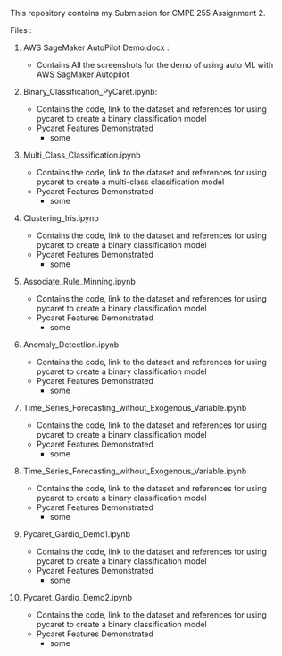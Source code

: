 This repository contains my Submission for CMPE 255 Assignment 2.

Files :
1. AWS SageMaker AutoPilot Demo.docx :
    - Contains All the screenshots for the demo of using auto ML with AWS SagMaker Autopilot
  
2. Binary_Classification_PyCaret.ipynb:
    - Contains the code, link to the dataset and references for using pycaret to create a binary classification model
    - Pycaret Features Demonstrated 
        - some
          
3. Multi_Class_Classification.ipynb
    - Contains the code, link to the dataset and references for using pycaret to create a multi-class classification model
    - Pycaret Features Demonstrated
        - some
          
4. Clustering_Iris.ipynb
    - Contains the code, link to the dataset and references for using pycaret to create a binary classification model
    - Pycaret Features Demonstrated
        -  some
          
5. Associate_Rule_Minning.ipynb
    - Contains the code, link to the dataset and references for using pycaret to create a binary classification model
    - Pycaret Features Demonstrated
        -  some
          
6. Anomaly_Detectlion.ipynb
    - Contains the code, link to the dataset and references for using pycaret to create a binary classification model
    - Pycaret Features Demonstrated
        -  some

7. Time_Series_Forecasting_without_Exogenous_Variable.ipynb
    - Contains the code, link to the dataset and references for using pycaret to create a binary classification model
    - Pycaret Features Demonstrated
        -  some

8. Time_Series_Forecasting_without_Exogenous_Variable.ipynb
    - Contains the code, link to the dataset and references for using pycaret to create a binary classification model
    - Pycaret Features Demonstrated
        -  some
  
9. Pycaret_Gardio_Demo1.ipynb
    - Contains the code, link to the dataset and references for using pycaret to create a binary classification model
    - Pycaret Features Demonstrated
        -  some

10. Pycaret_Gardio_Demo2.ipynb
    - Contains the code, link to the dataset and references for using pycaret to create a binary classification model
    - Pycaret Features Demonstrated
        -  some


